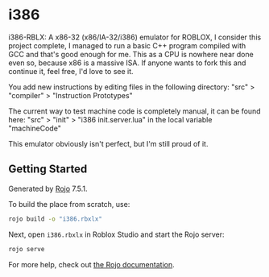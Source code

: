 # i386
i386-RBLX: A x86-32 (x86/IA-32/i386) emulator for ROBLOX, I consider this project complete, I managed to run a basic C++ program compiled with GCC and that's good enough for me. This as a CPU is nowhere near done even so, because x86 is a massive ISA. If anyone wants to fork this and continue it, feel free, I'd love to see it.

You add new instructions by editing files in the following directory:
"src" > "compiler" > "Instruction Prototypes"



The current way to test machine code is completely manual, it can be found here:
"src" > "init" > "i386 init.server.lua" in the local variable "machineCode"

This emulator obviously isn't perfect, but I'm still proud of it.

## Getting Started
Generated by [Rojo](https://github.com/rojo-rbx/rojo) 7.5.1.

To build the place from scratch, use:

```bash
rojo build -o "i386.rbxlx"
```

Next, open `i386.rbxlx` in Roblox Studio and start the Rojo server:

```bash
rojo serve
```

For more help, check out [the Rojo documentation](https://rojo.space/docs).